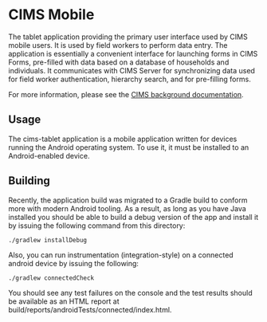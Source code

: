 # CIMS Mobile 

The tablet application providing the primary user interface used by CIMS mobile
users. It is used by field workers to perform data entry. The application is
essentially a convenient interface for launching forms in CIMS Forms,
pre-filled with data based on a database of households and individuals. It 
communicates with CIMS Server for synchronizing data used for field worker 
authentication, hierarchy search, and for pre-filling forms.

For more information, please see the [CIMS background
documentation](https://github.com/cims-bioko/cims-bioko.github.io/wiki/Background).

## Usage

The cims-tablet application is a mobile application written for devices running
the Android operating system. To use it, it must be installed to an
Android-enabled device. 

## Building

Recently, the application build was migrated to a Gradle build to conform more
with modern Android tooling. As a result, as long as you have Java installed
you should be able to build a debug version of the app and install it by
issuing the following command from this directory:

```
./gradlew installDebug
```

Also, you can run instrumentation (integration-style) on a connected android
device by issuing the following:

```
./gradlew connectedCheck
```

You should see any test failures on the console and the test results should
be available as an HTML report at
build/reports/androidTests/connected/index.html.
